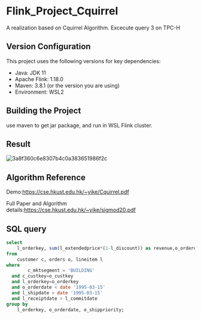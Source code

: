 # Flink_Project_Cquirrel
A realization based on Cquirrel Algorithm. Excecute query 3 on TPC-H

## Version Configuration

This project uses the following versions for key dependencies:

- Java: JDK 11
- Apache Flink: 1.18.0
- Maven: 3.8.1 (or the version you are using)
- Environment: WSL2

## Building the Project
use maven to get jar package, and run in WSL Flink cluster.

## Result
![3a8f360c6e8307b4c0a383651986f2c](https://github.com/LancelotGD/Flink_Project_Cquirrel/assets/35948261/52b832de-125c-4945-ad1d-871091a8ad97)

## Algorithm Reference

Demo:https://cse.hkust.edu.hk/~yike/Cquirrel.pdf

Full Paper and Algorithm details:https://cse.hkust.edu.hk/~yike/sigmod20.pdf

## SQL query 
```sql
select
    l_orderkey, sum(l_extendedprice*(1-l_discount)) as revenue,o_orderdate, o_shippriority
from
    customer c, orders o, lineitem l
where
        c_mktsegment = 'BUILDING'
  and c_custkey=o_custkey
  and l_orderkey=o_orderkey
  and o_orderdate < date '1995-03-15'
  and l_shipdate > date '1995-03-15'
  and l_receiptdate > l_commitdate
group by
    l_orderkey, o_orderdate, o_shippriority;
```
